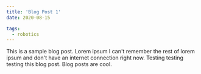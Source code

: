 ```yaml
---
title: 'Blog Post 1'
date: 2020-08-15

tags:
  - robotics
---
```


This is a sample blog post. Lorem ipsum I can't remember the rest of lorem ipsum and don't have an internet connection right now. Testing testing testing this blog post. Blog posts are cool.



